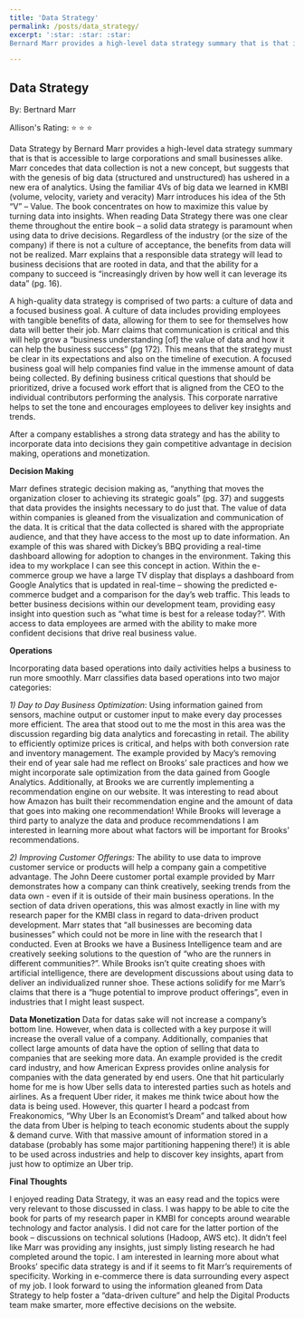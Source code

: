 ```yaml
---
title: 'Data Strategy'
permalink: /posts/data_strategy/
excerpt: ':star: :star: :star:
Bernard Marr provides a high-level data strategy summary that is that is accessible to large corporations and small businesses alike. Marr concedes that data collection is not a new concept, but suggests that with the genesis of big data (structured and unstructured) has ushered in a new era of analytics.'

---
```


Data Strategy
------

By: Bertnard Marr

Allison's Rating: :star: :star: :star:

Data Strategy by Bernard Marr provides a high-level data strategy summary that is that is accessible to large corporations and small businesses alike. Marr concedes that data collection is not a new concept, but suggests that with the genesis of big data (structured and unstructured) has ushered in a new era of analytics. Using the familiar 4Vs of big data we learned in KMBI (volume, velocity, variety and veracity) Marr introduces his idea of the 5th “V” – Value. The book concentrates on how to maximize this value by turning data into insights. When reading Data Strategy there was one clear theme throughout the entire book – a solid data strategy is paramount when using data to drive decisions. Regardless of the industry (or the size of the company) if there is not a culture of acceptance, the benefits from data will not be realized. Marr explains that a responsible data strategy will lead to business decisions that are rooted in data, and that the ability for a company to succeed is “increasingly driven by how well it can leverage its data” (pg. 16).

A high-quality data strategy is comprised of two parts: a culture of data and a focused business goal. A culture of data includes providing employees with tangible benefits of data, allowing for them to see for themselves how data will better their job. Marr claims that communication is critical and this will help grow a “business understanding [of] the value of data and how it can help the business success” (pg 172). This means that the strategy must be clear in its expectations and also on the timeline of execution. A focused business goal will help companies find value in the immense amount of data being collected. By defining business critical questions that should be prioritized, drive a focused work effort that is aligned from the CEO to the individual contributors performing the analysis. This corporate narrative helps to set the tone and encourages employees to deliver key insights and trends.

After a company establishes a strong data strategy and has the ability to incorporate data into decisions they gain competitive advantage in decision making, operations and monetization.

__Decision Making__

Marr defines strategic decision making as, “anything that moves the organization closer to achieving its strategic goals” (pg. 37) and suggests that data provides the insights necessary to do just that. The value of data within companies is gleaned from the visualization and communication of the data. It is critical that the data collected is shared with the appropriate audience, and that they have access to the most up to date information. An example of this was shared with Dickey’s BBQ providing a real-time dashboard allowing for adoption to changes in the environment. Taking this idea to my workplace I can see this concept in action. Within the e-commerce group we have a large TV display that displays a dashboard from Google Analytics that is updated in real-time – showing the predicted e-commerce budget and a comparison for the day’s web traffic. This leads to better business decisions within our development team, providing easy insight into question such as “what time is best for a release today?”. With access to data employees are armed with the ability to make more confident decisions that drive real business value.

__Operations__

Incorporating data based operations into daily activities helps a business to run more smoothly.  Marr classifies data based operations into two major categories:

*1) Day to Day Business Optimization*: Using information gained from sensors, machine output or customer input to make every day processes more efficient. The area that stood out to me the most in this area was the discussion regarding big data analytics and forecasting in retail. The ability to efficiently optimize prices is critical, and helps with both conversion rate and inventory management. The example provided by Macy’s removing their end of year sale had me reflect on Brooks’ sale practices and how we might incorporate sale optimization from the data gained from Google Analytics. Additionally, at Brooks we are currently implementing a recommendation engine on our website. It was interesting to read about how Amazon has built their recommendation engine and the amount of data that goes into making one recommendation! While Brooks will leverage a third party to analyze the data and produce recommendations I am interested in learning more about what factors will be important for Brooks’ recommendations.

*2) Improving Customer Offerings:* The ability to use data to improve customer service or products will help a company gain a competitive advantage. The John Deere customer portal example provided by Marr demonstrates how a company can think creatively, seeking trends from the data own - even if it is outside of their main business operations. In the section of data driven operations, this was almost exactly in line with my research paper for the KMBI class in regard to data-driven product development. Marr states that “all businesses are becoming data businesses” which could not be more in line with the research that I conducted. Even at Brooks we have a Business Intelligence team and are creatively seeking solutions to the question of “who are the runners in different communities?”. While Brooks isn’t quite creating shoes with artificial intelligence, there are development discussions about using data to deliver an individualized runner shoe. These actions solidify for me Marr’s claims that there is a “huge potential to improve product offerings”, even in industries that I might least suspect.

__Data Monetization__
Data for datas sake will not increase a company’s bottom line. However, when data is collected with a key purpose it will increase the overall value of a company. Additionally, companies that collect large amounts of data have the option of selling that data to companies that are seeking more data. An example provided is the credit card industry, and how American Express provides online analysis for companies with the data generated by end users. One that hit particularly home for me is how Uber sells data to interested parties such as hotels and airlines. As a frequent Uber rider, it makes me think twice about how the data is being used. However, this quarter I heard a podcast from Freakonomics, “Why Uber Is an Economist’s Dream” and talked about how the data from Uber is helping to teach economic students about the supply & demand curve. With that massive amount of information stored in a database (probably has some major partitioning happening there!) it is able to be used across industries and help to discover key insights, apart from just how to optimize an Uber trip.

__Final Thoughts__

I enjoyed reading Data Strategy, it was an easy read and the topics were very relevant to those discussed in class. I was happy to be able to cite the book for parts of my research paper in KMBI for concepts around wearable technology and factor analysis. I did not care for the latter portion of the book – discussions on technical solutions (Hadoop, AWS etc). It didn’t feel like Marr was providing any insights, just simply listing research he had completed around the topic. I am interested in learning more about what Brooks’ specific data strategy is and if it seems to fit Marr’s requirements of specificity. Working in e-commerce there is data surrounding every aspect of my job. I look forward to using the information gleaned from Data Strategy to help foster a “data-driven culture” and help the Digital Products team make smarter, more effective decisions on the website.  
